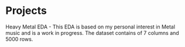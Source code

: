 # Projects

Heavy Metal EDA - This EDA is based on my personal interest in Metal music and is a work in progress. The dataset contains of 7 columns and 5000 rows.
